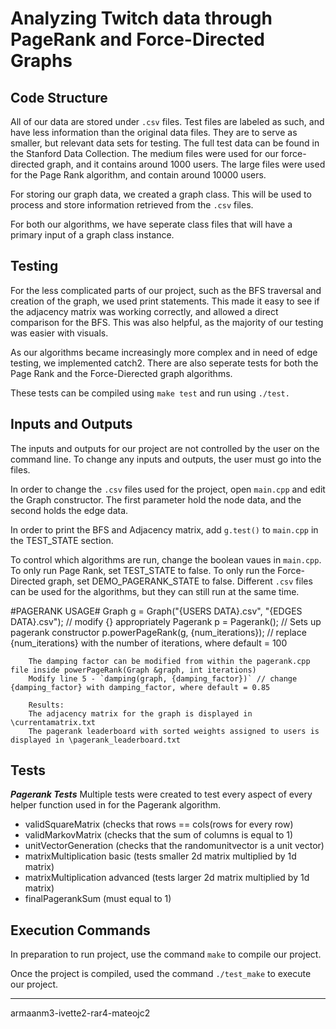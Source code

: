 # Analyzing Twitch data through PageRank and Force-Directed Graphs

## Code Structure

All of our data are stored under `.csv` files. Test files are labeled as such, and have less information than the original data files. They are to serve as smaller, but relevant data sets for testing. The full test data can be found in the Stanford Data Collection. The medium files were used for our force-directed graph, and it contains around 1000 users. The large files were used for the Page Rank algorithm, and contain around 10000 users.

For storing our graph data, we created a graph class. This will be used to process and store information retrieved from the `.csv` files. 

For both our algorithms, we have seperate class files that will have a primary input of a graph class instance.  

## Testing

For the less complicated parts of our project, such as the BFS traversal and creation of the graph, we used print statements. This made it easy to see if the adjacency matrix was working correctly, and allowed a direct comparison for the BFS. This was also helpful, as the majority of our testing was easier with visuals.

As our algorithms became increasingly more complex and in need of edge testing, we implemented catch2. There are also seperate tests for both the Page Rank and the Force-Dierected graph algorithms.

These tests can be compiled using `make test` and run using `./test.`

## Inputs and Outputs

The inputs and outputs for our project are not controlled by the user on the command line. To change any inputs and outputs, the user must go into the files.

In order to change the `.csv` files used for the project, open `main.cpp` and edit the Graph constructor. The first parameter hold the node data, and the second holds the edge data.

In order to print the BFS and Adjacency matrix, add `g.test()` to `main.cpp` in the TEST_STATE section.

To control which algorithms are run, change the boolean vaues in `main.cpp`. To only run Page Rank, set TEST_STATE to false. To only run the Force-Directed graph, set DEMO_PAGERANK_STATE to false. Different `.csv` files can be used for the algorithms, but they can still run at the same time.

#PAGERANK USAGE#
        Graph g = Graph("{USERS DATA}.csv", "{EDGES DATA}.csv"); // modify {} appropriately
        Pagerank p = Pagerank(); // Sets up pagerank constructor
        p.powerPageRank(g, {num_iterations}); // replace {num_iterations} with the number of iterations, where default = 100
        
        The damping factor can be modified from within the pagerank.cpp file inside powerPageRank(Graph &graph, int iterations)
        Modify line 5 - `damping(graph, {damping_factor})` // change {damping_factor} with damping_factor, where default = 0.85

        Results:
        The adjacency matrix for the graph is displayed in \currentamatrix.txt
        The pagerank leaderboard with sorted weights assigned to users is displayed in \pagerank_leaderboard.txt

## Tests
***Pagerank Tests***
Multiple tests were created to test every aspect of every helper function used in for the Pagerank algorithm.
  - validSquareMatrix (checks that rows == cols(rows for every row)
  - validMarkovMatrix (checks that the sum of columns is equal to 1)
  - unitVectorGeneration (checks that the randomunitvector is a unit vector)
  - matrixMultiplication basic (tests smaller 2d matrix multiplied by 1d matrix)
  - matrixMultiplication advanced (tests larger 2d matrix multiplied by 1d matrix)
  - finalPagerankSum (must equal to 1)
 
## Execution Commands

In preparation to run project, use the command `make` to compile our project. 

Once the project is compiled, used the command `./test_make` to execute our project. 

--- 


armaanm3-ivette2-rar4-mateojc2

